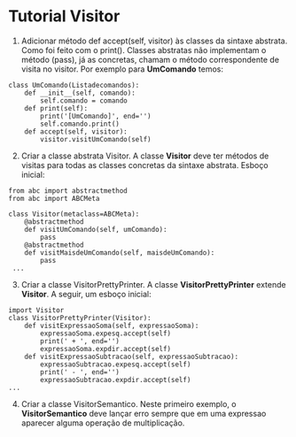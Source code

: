 # Tutorial Visitor
1. Adicionar método def accept(self, visitor) às classes da sintaxe abstrata. Como foi feito com o print(). Classes abstratas não implementam o método (pass), já as concretas, chamam o método correspondente de visita no visitor. 
Por exemplo para **UmComando** temos:
```
class UmComando(Listadecomandos):
    def __init__(self, comando):
        self.comando = comando
    def print(self):
        print('[UmComando]', end='')
        self.comando.print()
    def accept(self, visitor):
        visitor.visitUmComando(self)
```

2. Criar a classe abstrata Visitor. A classe **Visitor** deve ter métodos de visitas para todas as classes concretas da sintaxe abstrata.
Esboço inicial:
```
from abc import abstractmethod
from abc import ABCMeta

class Visitor(metaclass=ABCMeta):
    @abstractmethod
    def visitUmComando(self, umComando):
        pass
    @abstractmethod
    def visitMaisdeUmComando(self, maisdeUmComando):
        pass
 ...
```

3. Criar a classe VisitorPrettyPrinter. A classe **VisitorPrettyPrinter** extende **Visitor**. A seguir, um esboço inicial:
```
import Visitor
class VisitorPrettyPrinter(Visitor):
    def visitExpressaoSoma(self, expressaoSoma):
        expressaoSoma.expesq.accept(self)
        print(' + ', end='')
        expressaoSoma.expdir.accept(self)
    def visitExpressaoSubtracao(self, expressaoSubtracao):
        expressaoSubtracao.expesq.accept(self)
        print(' - ', end='')
        expressaoSubtracao.expdir.accept(self)
...
```

4. Criar a classe VisitorSemantico. Neste primeiro exemplo, o **VisitorSemantico** deve lançar erro sempre que em uma expressao aparecer alguma operação de multiplicação. 
